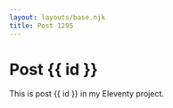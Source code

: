 ```yaml
---
layout: layouts/base.njk
title: Post 1295
---
```


# Post {{ id }}

This is post {{ id }} in my Eleventy project.
